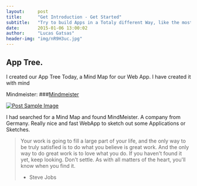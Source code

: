 ```yaml
---
layout:     post
title:      "Get Introduction - Get Started"
subtitle:   "Try to build Apps in a Totaly different Way, like the most."
date:       2015-01-06 13:00:02
author:     "Lucas Gatsas"
header-img: "img/nR9H3uc.jpg"
---
```

<h2 class="section-heading">App Tree. </h2>



I created our App Tree Today, a Mind Map for our Web App. I have created it with mind

Mindmeister:
###[Mindmeister](http://www.mindmeister.com/)


<a href="#">
    <img src="{{ site.baseurl }}/img/gitlist.io.png" alt="Post Sample Image">
</a>


<p>I had searched for a Mind Map and found MindMeister. A company from Germany. Really nice and fast WebApp to sketch out some Applications or Sketches.</p>




<blockquote>Your work is going to fill a large part of your life, and the only way to be truly satisfied is to do what you believe is great work. And the only way to do great work is to love what you do. If you haven't found it yet, keep looking. Don't settle. As with all matters of the heart, you'll know when you find it.

- Steve Jobs

</blockquote>


<!-- 
<a href="#">
    <img src="{{ site.baseurl }}/img/jekyllthemewhite.png" alt="Post Sample Image">
</a> 



 -->



